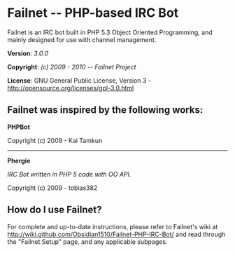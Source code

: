 # Failnet -- PHP-based IRC Bot

Failnet is an IRC bot built in PHP 5.3 Object Oriented Programming,
and mainly designed for use with channel management.

**Version**:	*3.0.0*

**Copyright**: *(c) 2009 - 2010 -- Failnet Project*

**License**: GNU General Public License, Version 3 - <http://opensource.org/licenses/gpl-3.0.html>


## Failnet was inspired by the following works:

**PHPBot**

Copyright (c) 2009 - Kai Tamkun

- - -

**Phergie**

*IRC Bot written in PHP 5 code with OO API.*

Copyright (c) 2009 - tobias382


## How do I use Failnet?

For complete and up-to-date instructions, please refer to Failnet's
wiki at <http://wiki.github.com/Obsidian1510/Failnet-PHP-IRC-Bot/> and read through
the "Failnet Setup" page, and any applicable subpages.

